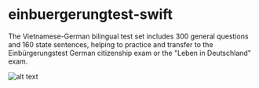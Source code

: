 # einbuergerungtest-swift

The Vietnamese-German bilingual test set includes 300 general questions and 160 state sentences, helping to practice and transfer to the Einbürgerungstest German citizenship exam or the "Leben in Deutschland" exam.

![alt text](https://github.com/QuangBruder27/einbuergerungtest-swift/pic/pic4?raw=true)
